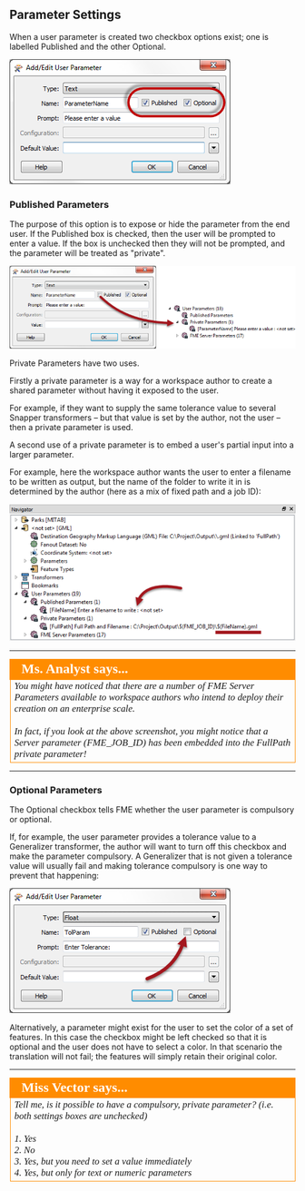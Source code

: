 ## Parameter Settings ##

When a user parameter is created two checkbox options exist; one is labelled Published and the other Optional.

![](./Images/Img1.32.ParameterSettings.png)


### Published Parameters ###
The purpose of this option is to expose or hide the parameter from the end user. If the Published box is checked, then the user will be prompted to enter a value. If the box is unchecked then they will not be prompted, and the parameter will be treated as "private".

![](./Images/Img1.33.MakingAPrivateParameter.png)

Private Parameters have two uses. 

Firstly a private parameter is a way for a workspace author to create a shared parameter without having it exposed to the user.

For example, if they want to supply the same tolerance value to several Snapper transformers – but that value is set by the author, not the user – then a private parameter is used. 

A second use of a private parameter is to embed a user's partial input into a larger parameter.

For example, here the workspace author wants the user to enter a filename to be written as output, but the name of the folder to write it in is determined by the author (here as a mix of fixed path and a job ID):

![](./Images/Img1.34.EmbeddedPrivateParameter.png)

---

<!--Person X Says Section-->

<table style="border-spacing: 0px">
<tr>
<td style="vertical-align:middle;background-color:darkorange;border: 2px solid darkorange">
<i class="fa fa-quote-left fa-lg fa-pull-left fa-fw" style="color:white;padding-right: 12px;vertical-align:text-top"></i>
<span style="color:white;font-size:x-large;font-weight: bold;font-family:serif">Ms. Analyst says...</span>
</td>
</tr>

<tr>
<td style="border: 1px solid darkorange">
<span style="font-family:serif; font-style:italic; font-size:larger">
You might have noticed that there are a number of FME Server Parameters available to workspace authors who intend to deploy their creation on an enterprise scale.
<br><br>In fact, if you look at the above screenshot, you might notice that a Server parameter (FME_JOB_ID) has been embedded into the FullPath private parameter!
</span>
</td>
</tr>
</table>

---

### Optional Parameters ###

The Optional checkbox tells FME whether the user parameter is compulsory or optional. 

If, for example, the user parameter provides a tolerance value to a Generalizer transformer, the author will want to turn off this checkbox and make the parameter compulsory. A Generalizer that is not given a tolerance value will usually fail and making tolerance compulsory is one way to prevent that happening:

![](./Images/Img1.35.NonOptionalParameter.png)

Alternatively, a parameter might exist for the user to set the color of a set of features. In this case the checkbox might be left checked so that it is optional and the user does not have to select a color. In that scenario the translation will not fail; the features will simply retain their original color.

---

<!--Person X Says Section-->

<table style="border-spacing: 0px">
<tr>
<td style="vertical-align:middle;background-color:darkorange;border: 2px solid darkorange">
<i class="fa fa-quote-left fa-lg fa-pull-left fa-fw" style="color:white;padding-right: 12px;vertical-align:text-top"></i>
<span style="color:white;font-size:x-large;font-weight: bold;font-family:serif">Miss Vector says...</span>
</td>
</tr>

<tr>
<td style="border: 1px solid darkorange">
<span style="font-family:serif; font-style:italic; font-size:larger">
Tell me, is it possible to have a compulsory, private parameter? (i.e. both settings boxes are unchecked)
<br><br>1. Yes
<br>2. No
<br>3. Yes, but you need to set a value immediately
<br>4. Yes, but only for text or numeric parameters
</span>
</td>
</tr>
</table>
